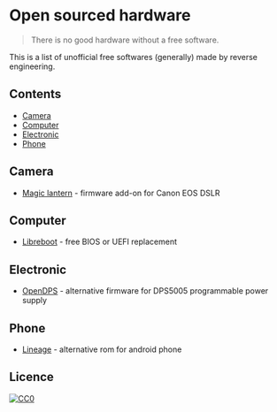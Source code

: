 # Open sourced hardware

> There is no good hardware without a free software.

This is a list of unofficial free softwares (generally) made by reverse
engineering.

## Contents

* [Camera](#camera)
* [Computer](#computer)
* [Electronic](#electronic)
* [Phone](#phone)

## Camera

* [Magic lantern](http://www.magiclantern.fm/) - firmware add-on for Canon EOS
  DSLR

## Computer

* [Libreboot](https://libreboot.org/) - free BIOS or UEFI replacement

## Electronic

* [OpenDPS](https://github.com/kanflo/opendps) - alternative firmware for
  DPS5005 programmable power supply

## Phone

* [Lineage](http://lineageos.org/) - alternative rom for android phone

## Licence

[![CC0](https://licensebuttons.net/p/zero/1.0/88x31.png)](https://creativecommons.org/publicdomain/zero/1.0/)
